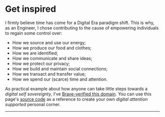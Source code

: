 # Get inspired

I firmly believe time has come for a Digital Era paradigm shift. This is why,
as an Engineer, I chose contributing to the cause of empowering individuals to
regain some control over:

- How we source and use our energy;
- How we produce our food and clothes;
- How we are identified;
- How we communicate and share ideas;
- How we protect our privacy;
- How we build and maintain social connections;
- How we transact and transfer value;
- How we spend our (scarce) time and attention.

As practical example about how anyone can take little steps towards a _digital
self sovereignty_, I've [Brave-verified this domain](https://creators.brave.com/).
You can use this page's [source code](https://github.com/cusma/cusma.github.io)
as a reference to create your own _digital attention supported_ personal corner.

---
